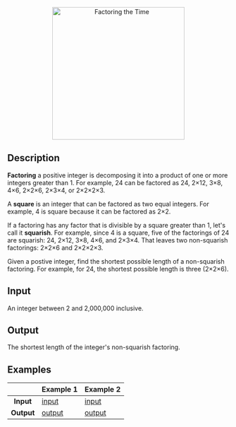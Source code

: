<p align="center">
    <img src="https://imgs.xkcd.com/comics/factoring_the_time.png" title="I occasionally do this with mile markers on the highway." alt="Factoring the Time" height="300">
</p>

## Description

**Factoring** a positive integer is decomposing it into a product of one or more integers greater than 1. For example, 24 can be factored as 24, 2×12, 3×8, 4×6, 2×2×6, 2×3×4, or 2×2×2×3.

A **square** is an integer that can be factored as two equal integers. For example, 4 is square because it can be factored as 2×2.

If a factoring has any factor that is divisible by a square greater than 1, let's call it **squarish**. For example, since 4 is a square, five of the factorings of 24 are squarish: 24, 2×12, 3×8, 4×6, and 2×3×4. That leaves two non-squarish factorings: 2×2×6 and 2×2×2×3.

Given a postive integer, find the shortest possible length of a non-squarish factoring. For example, for 24, the shortest possible length is three (2×2×6).

## Input

An integer between 2 and 2,000,000 inclusive.

## Output

The shortest length of the integer's non-squarish factoring.

## Examples

| | Example 1  | Example 2 |
| :-: | --- | --- |
| **Input**  | [input](tests/0.in)  | [input](tests/1.in)  |
| **Output** | [output](tests/0.out)  | [output](tests/1.out)  |
